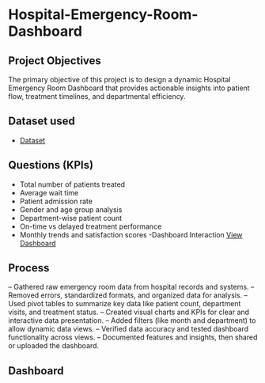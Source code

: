 # Hospital-Emergency-Room-Dashboard 
## Project Objectives
The primary objective of this project is to design a dynamic Hospital Emergency Room Dashboard that provides actionable insights into patient flow, treatment timelines, and departmental efficiency.

## Dataset used
- <a href="https://github.com/Patil123811/Hospital-Emergency-Room-Dashboard/blob/main/Hospital%20Emergency%20Room%20Data.csv">Dataset</a>

## Questions (KPIs)
- Total number of patients treated
- Average wait time
- Patient admission rate
- Gender and age group analysis
- Department-wise patient count
- On-time vs delayed treatment performance
- Monthly trends and satisfaction scores
-Dashboard Interaction <a href="https://github.com/Patil123811/Hospital-Emergency-Room-Dashboard/blob/main/Final%20Dashboard%20of%20Hospital%20Emergency%20Room.png">View Dashboard</a>

## Process
– Gathered raw emergency room data from hospital records and systems.
– Removed errors, standardized formats, and organized data for analysis.
– Used pivot tables to summarize key data like patient count, department visits, and treatment status.
– Created visual charts and KPIs for clear and interactive data presentation.
– Added filters (like month and department) to allow dynamic data views.
– Verified data accuracy and tested dashboard functionality across views.
 – Documented features and insights, then shared or uploaded the dashboard.

 ## Dashboard



